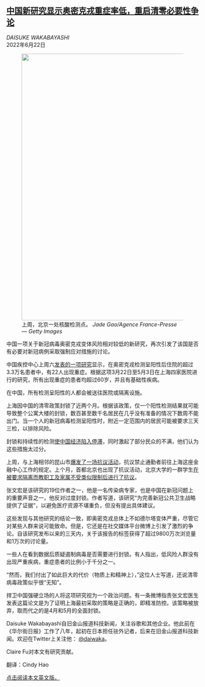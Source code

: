 <!--1655865482000-->
[中国新研究显示奥密克戎重症率低，重启清零必要性争论](https://cn.nytimes.com/china/20220622/china-omicron-study/)
------

<address>DAISUKE WAKABAYASHI</address><time pudate="2022-06-22 10:25:24" datetime="2022-06-22 10:25:24">2022年6月22日</time><figure><img src="https://images.weserv.nl/?url=static01.nyt.com/images/2022/06/21/world/21virus-briefing-china/merlin_208588239_064a8084-ca8b-48c2-9f95-6c7f481b25b4-master1050.jpg" width="1050" height="700"><figcaption>上周，北京一处核酸检测点。 <cite>Jade Gao/Agence France-Presse — Getty Images</cite></figcaption></figure><section><p>中国一项关于新冠病毒奥密克戎变体风险相对较低的新研究，再次引发了该国是否有必要对新冠病例采取强制应对措施的讨论。</p><p>中国疾控中心上周六<a rel="noopener noreferrer" target="_blank" href="https://weekly.chinacdc.cn/en/article/doi/10.46234/ccdcw2022.115">发表的一项研究</a>显示，在奥密克戎检测呈阳性后住院的超过3.3万名患者中，有22人出现重症。根据这项3月22日至5月3日在上海四家医院进行的研究，所有出现重症的患者均超过60岁，并且有基础性疾病。</p><p>在中国，所有检测呈阳性的人都会被送往医院或隔离设施。</p><p>上海因中国的清零政策封锁了近两个月。根据该政策，仅一个阳性检测结果就可能导致整个公寓大楼的封锁，数百甚至数千名居民在几乎没有准备的情况下数周不能出门。当一个人的新冠病毒检测呈阳性时，附近一定范围内的居民可能被要求三天三检，以排除风险。</p><p>封锁和持续性的检测<a href="https://cn.nytimes.com/china/20220527/china-economy-zero-covid/">使中国经济陷入停滞</a>，同时激起了部分民众的不满，他们认为这些措施太过分。</p><p>上周，与上海相邻的昆山市<a rel="noopener noreferrer" target="_blank" href="https://www.youtube.com/watch?app=desktop&v=dccxgyUsk_k">爆发了一场抗议活动</a>，抗议禁止通勤者前往上海这座金融中心工作的规定。上个月，首都北京也出现了抗议活动，北京大学的一群学生<a href="https://cn.nytimes.com/china/20220517/students-protest-covid-lockdowns-at-elite-beijing-university/" title="Link: https://cn.nytimes.com/china/20220517/students-protest-covid-lockdowns-at-elite-beijing-university/">在被要求隔离而教职工及家属不受类似限制后进行了抗议</a>。</p><p>张文宏是该研究的19位作者之一，他是一名传染病专家，也是中国在新冠问题上的重要声音之一，他反对过度封锁。作者写道，该研究“为完善新冠公共卫生战略提供了证据”，以避免医疗资源不堪重负，但没有提出具体建议。</p><p>这些发现与其他研究的结论一致，即奥密克戎总体上不如德尔塔变体严重，尽管它对某些人群来说可能致命。但是，它还是在社交媒体平台微博上引发了激烈的争论。自该研究发布以来的三天内，关于该报告的标签获得了超过9800万次浏览量和1万次的讨论量。</p><p>一些人在看到数据后质疑遏制病毒是否需要进行封锁。有人指出，低风险人群没有出现严重疾病，重症患者的比例小于千分之一。</p><p>“然而，我们付出了如此巨大的代价（物质上和精神上），”这位人士写道，还说清零病毒政策似乎很“无知”。</p><p>捍卫中国强硬立场的人将这项研究视为一个政治问题。有一条微博指责张文宏医生发表这篇论文是为了证明上海最初采取的策略是正确的，即精准防控。该策略被放弃，取而代之的是4月和5月的全面封锁。</p></section><footer><p>Daisuke Wakabayashi自旧金山报道科技新闻，关注谷歌和其他企业。他此前在《华尔街日报》工作了八年，起初在日本担任驻外记者，后来在旧金山报道科技新闻。欢迎在Twitter上关注他： <a rel="nofollow" target="_blank" href="https://twitter.com/daiwaka">@daiwaka</a>。</p><p>Claire Fu对本文有研究贡献。</p><p>翻译：Cindy Hao</p><p><a rel="nofollow" target="_blank" href="https://www.nytimes.com/2022/06/21/world/asia/china-omicron-study.html">点击阅读本文英文版。</a></p></footer>
